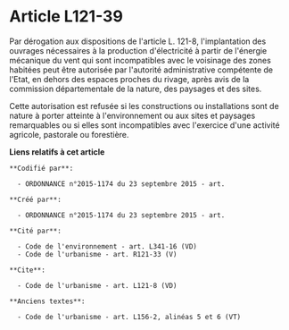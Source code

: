 # Article L121-39

Par dérogation aux dispositions de l'article L. 121-8, l'implantation des ouvrages nécessaires à la production d'électricité
à partir de l'énergie mécanique du vent qui sont incompatibles avec le voisinage des zones habitées peut être autorisée par
l'autorité administrative compétente de l'Etat, en dehors des espaces proches du rivage, après avis de la commission
départementale de la nature, des paysages et des sites. 

Cette autorisation est refusée si les constructions ou installations sont de nature à porter atteinte à l'environnement ou
aux sites et paysages remarquables ou si elles sont incompatibles avec l'exercice d'une activité agricole, pastorale ou
forestière.

**Liens relatifs à cet article**

	**Codifié par**:

	  - ORDONNANCE n°2015-1174 du 23 septembre 2015 - art.

	**Créé par**:

	  - ORDONNANCE n°2015-1174 du 23 septembre 2015 - art.

	**Cité par**:

	  - Code de l'environnement - art. L341-16 (VD)
	  - Code de l'urbanisme - art. R121-33 (V)

	**Cite**:

	  - Code de l'urbanisme - art. L121-8 (VD)

	**Anciens textes**:

	  - Code de l'urbanisme - art. L156-2, alinéas 5 et 6 (VT)
